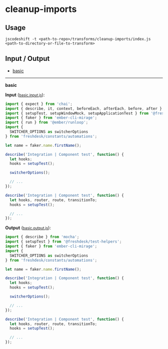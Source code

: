 # cleanup-imports


## Usage

```
jscodeshift -t <path-to-repo>/transforms/cleanup-imports/index.js <path-to-directory-or-file-to-transform>
```

## Input / Output

<!--FIXTURES_TOC_START-->
* [basic](#basic)
<!--FIXTURES_TOC_END-->

<!--FIXTURES_CONTENT_START-->
---
<a id="basic">**basic**</a>

**Input** (<small>[basic.input.js](transforms/cleanup-imports/__testfixtures__/basic.input.js)</small>):
```js
import { expect } from 'chai';
import { describe, it, context, beforeEach, afterEach, before, after } from 'mocha';
import { setupTest, setupWindowMock, setupApplicationTest } from '@freshdesk/test-helpers';
import { faker } from 'ember-cli-mirage';
import { run } from '@ember/runloop';
import {
  SWITCHER_OPTIONS as switcherOptions
} from 'freshdesk/constants/automations';

let name = faker.name.firstName();

describe('Integration | Component test', function() {
  let hooks;
  hooks = setupTest();

  switcherOptions();

  // ...
});

describe('Integration | Component test', function() {
  let hooks, router, route, transitionTo;
  hooks = setupTest();

  // ...
});

```

**Output** (<small>[basic.output.js](transforms/cleanup-imports/__testfixtures__/basic.output.js)</small>):
```js
import { describe } from 'mocha';
import { setupTest } from '@freshdesk/test-helpers';
import { faker } from 'ember-cli-mirage';
import {
  SWITCHER_OPTIONS as switcherOptions
} from 'freshdesk/constants/automations';

let name = faker.name.firstName();

describe('Integration | Component test', function() {
  let hooks;
  hooks = setupTest();

  switcherOptions();

  // ...
});

describe('Integration | Component test', function() {
  let hooks, router, route, transitionTo;
  hooks = setupTest();

  // ...
});

```
<!--FIXTURES_CONTENT_END-->